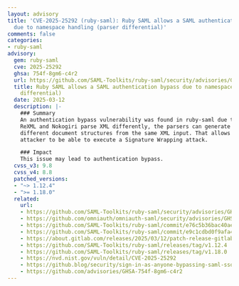 ```yaml
---
layout: advisory
title: 'CVE-2025-25292 (ruby-saml): Ruby SAML allows a SAML authentication bypass
  due to namespace handling (parser differential)'
comments: false
categories:
- ruby-saml
advisory:
  gem: ruby-saml
  cve: 2025-25292
  ghsa: 754f-8gm6-c4r2
  url: https://github.com/SAML-Toolkits/ruby-saml/security/advisories/GHSA-754f-8gm6-c4r2
  title: Ruby SAML allows a SAML authentication bypass due to namespace handling (parser
    differential)
  date: 2025-03-12
  description: |-
    ### Summary
    An authentication bypass vulnerability was found in ruby-saml due to a parser differential.
    ReXML and Nokogiri parse XML differently, the parsers can generate entirely
    different document structures from the same XML input. That allows an
    attacker to be able to execute a Signature Wrapping attack.

    ### Impact
    This issue may lead to authentication bypass.
  cvss_v3: 9.8
  cvss_v4: 8.8
  patched_versions:
  - "~> 1.12.4"
  - ">= 1.18.0"
  related:
    url:
    - https://github.com/SAML-Toolkits/ruby-saml/security/advisories/GHSA-754f-8gm6-c4r2
    - https://github.com/omniauth/omniauth-saml/security/advisories/GHSA-hw46-3hmr-x9xv
    - https://github.com/SAML-Toolkits/ruby-saml/commit/e76c5b36bac40aedbf1ba7ffaaf495be63328cd9
    - https://github.com/SAML-Toolkits/ruby-saml/commit/e9c1cdbd0f9afa467b585de279db0cbd0fb8ae97
    - https://about.gitlab.com/releases/2025/03/12/patch-release-gitlab-17-9-2-released
    - https://github.com/SAML-Toolkits/ruby-saml/releases/tag/v1.12.4
    - https://github.com/SAML-Toolkits/ruby-saml/releases/tag/v1.18.0
    - https://nvd.nist.gov/vuln/detail/CVE-2025-25292
    - https://github.blog/security/sign-in-as-anyone-bypassing-saml-sso-authentication-with-parser-differentials
    - https://github.com/advisories/GHSA-754f-8gm6-c4r2
---
```

